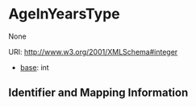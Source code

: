 # AgeInYearsType

None

URI: http://www.w3.org/2001/XMLSchema#integer

* [base](https://w3id.org/linkml/base): int






## Identifier and Mapping Information





